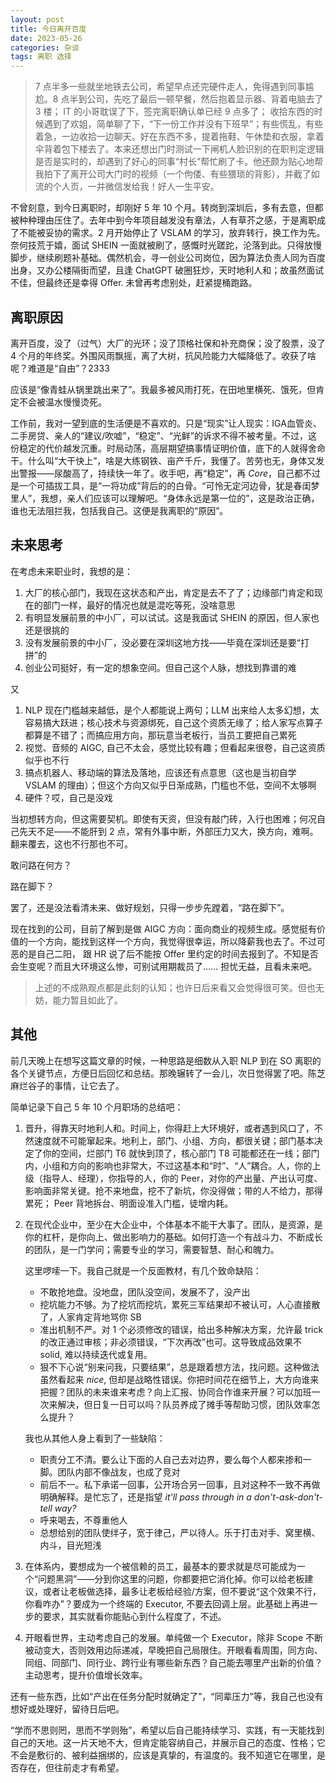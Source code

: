 ```yaml
---
layout: post
title: 今日离开百度
date: 2023-05-26
categories: 杂谈
tags: 离职 选择
---
```

> 7 点半多一些就坐地铁去公司，希望早点还完硬件走人，免得遇到同事尴尬。8 点半到公司，先吃了最后一顿早餐，然后抱着显示器、背着电脑去了 3 楼； IT 的小哥耽误了下，签完离职确认单已经 9 点多了； 收拾东西的时候遇到了欢姐，简单聊了下，“下一份工作并没有下班早”；有些慌乱，有些着急，一边收拾一边聊天。好在东西不多，提着拖鞋、午休垫和衣服，拿着伞背着包下楼去了。本来还想出门时测试一下闸机人脸识别的在职判定逻辑是否是实时的，却遇到了好心的同事“村长”帮忙刷了卡。他还颇为贴心地帮我拍下了离开公司大门时的视频（一个佝偻、有些猥琐的背影），并截了如流的个人页，一并微信发给我！好人一生平安。

不曾刻意，到今日离职时，却刚好 5 年 10 个月。转岗到深圳后，多有去意，但都被种种理由压住了。去年中到今年项目越发没有章法，人有草芥之感，于是离职成了不能被妥协的需求。2 月开始停止了 VSLAM 的学习，放弃转行，换工作为先。奈何技荒于嬉，面试 SHEIN 一面就被刷了，感慨时光蹉跎，沦落到此。只得放慢脚步，继续刷题补基础。偶然机会，寻一创业公司岗位，因为算法负责人同为百度出身，又办公楼隔街而望，且逢 ChatGPT 破圈狂炒，天时地利人和；故虽然面试不佳，但最终还是幸得 Offer. 未曾再考虑别处，赶紧提桶跑路。

## 离职原因

离开百度，没了（过气）大厂的光环；没了顶格社保和补充商保；没了股票，没了 4 个月的年终奖。外围风雨飘摇，离了大树，抗风险能力大幅降低了。收获了啥呢？难道是“自由”？2333

应该是“像青蛙从锅里跳出来了”。我最多被风雨打死，在田地里横死、饿死，但肯定不会被温水慢慢烫死。

工作前，我对一望到底的生活便是不喜欢的。只是“现实”让人现实：IGA血管炎、二手房贷、亲人的“建议/吹嘘”，“稳定”、“光鲜”的诉求不得不被考量。不过，这份稳定的代价越发沉重。时局动荡，高层期望搞事情证明价值，底下的人就得舍命干。什么叫“大干快上”，啥是大练钢铁、亩产千斤，我懂了。苦劳也无，身体又发出警报——尿酸高了，持续快一年了。收手吧，再“稳定”，再 _Core_，自己都不过是一个可插拔工具，是“一将功成”背后的的白骨。“可怜无定河边骨，犹是春闺梦里人”，我想，亲人们应该可以理解吧。“身体永远是第一位的”，这是政治正确，谁也无法阻拦我，包括我自己。这便是我离职的“原因”。

## 未来思考

在考虑未来职业时，我想的是：

1. 大厂的核心部门，我现在这状态和产出，肯定是去不了了；边缘部门肯定和现在的部门一样，最好的情况也就是混吃等死，没啥意思
2. 有明显发展前景的中小厂，可以试试。这是我面试 SHEIN 的原因，但人家也还是很挑的
3. 没有发展前景的中小厂，没必要在深圳这地方找——毕竟在深圳还是要“打拼”的
4. 创业公司挺好，有一定的想象空间。但自己这个人脉，想找到靠谱的难

又

1. NLP 现在门槛越来越低，是个人都能说上两句；LLM 出来给人太多幻想，太容易搞大跃进；核心技术与资源绑死，自己这个资质无缘了；给人家写点算子都算是不错了；而搞应用方向，那玩意当老板行，当员工要把自己累死
2. 视觉、音频的 AIGC, 自己不太会，感觉比较有趣；但看起来很卷，自己这资质似乎也不行
3. 搞点机器人、移动端的算法及落地，应该还有点意思（这也是当初自学 VSLAM 的理由）；但这个方向又似乎日渐成熟，门槛也不低，空间不太够啊
4. 硬件？哎，自己是没戏

当初想转方向，但这需要契机。即使有天资，但没有敲门砖，入行也困难；何况自己先天不足——不能肝到 2 点，常有外事中断，外部压力又大，换方向，难啊。翻来覆去，这也不行那也不可。

<div class="text-center">
    <p>敢问路在何方？</p>
    <p>路在脚下？</p>
</div>

罢了，还是没法看清未来、做好规划，只得一步步先蹚着，“路在脚下”。

现在找到的公司，目前了解到是做 AIGC 方向：面向商业的视频生成。感觉挺有价值的一个方向，能找到这样一个方向，我觉得很幸运，所以降薪我也去了。不过可恶的是自己二阳， 跟 HR 说了后不能按 Offer 里约定的时间去报到了。不知是否会生变呢？而且大环境这么惨，可别试用期裁员了…… 担忧无益，且看未来吧。

> 上述的不成熟观点都是此刻的认知；也许日后来看又会觉得很可笑。但也无妨，能力暂且如此了。

## 其他

前几天晚上在想写这篇文章的时候，一种思路是细数从入职 NLP 到在 SO 离职的各个关键节点，方便日后回忆和总结。那晚辗转了一会儿，次日觉得罢了吧。陈芝麻烂谷子的事情，让它去了。

简单记录下自己 5 年 10 个月职场的总结吧：

1. 晋升，得靠天时地利人和。时间上，你得赶上大环境好，或者遇到风口了，不然速度就不可能窜起来。地利上，部门、小组、方向，都很关键；部门基本决定了你的空间，烂部门 T6 就快到顶了，核心部门 T8 可能都还在一线；部门内，小组和方向的影响也非常大，不过这基本和“时”、“人”耦合。人，你的上级（指导人、经理），你指导的人，你的 Peer，对你的产出量、产出认可度、影响面非常关键。抢不来地盘，挖不了新坑，你没得做；带的人不给力，那得累死； Peer 背地拆台、明面设准入门槛，徒增内耗。
   
2. 在现代企业中，至少在大企业中，个体基本不能干大事了。团队，是资源，是你的杠杆，是你向上、做出影响力的基础。如何打造一个有战斗力、不断成长的团队，是一门学问；需要专业的学习，需要智慧、耐心和魄力。

   这里啰嗦一下。我自己就是一个反面教材，有几个致命缺陷：

   - 不敢抢地盘。没地盘，团队没空间，发展不了，没产出
   - 挖坑能力不够。为了挖坑而挖坑，累死三军结果却不被认可，人心直接散了，人家肯定背地骂你 SB
   - 准出机制不严。对 1 个必须修改的错误，给出多种解决方案，允许最 trick 的改正通过审核；非必须错误，“下次再改”也可。这导致成品效果不 solid, 难以持续迭代或复用。
   - 狠不下心说“别来问我，只要结果”，总是跟着想方法，找问题。这种做法虽然看起来 _nice_, 但却是战略性错误。你把时间花在细节上，大方向谁来把握？团队的未来谁来考虑？向上汇报、协同合作谁来开展？可以加班一次来解决，但日复一日可以吗？队员养成了摊手等帮助习惯，团队效率怎么提升？

   我也从其他人身上看到了一些缺陷：

   - 职责分工不清。要么让下面的人自己去对边界，要么每个人都来掺和一脚。团队内部不像战友，也成了竞对
   - 前后不一。私下承诺一回事，公开场合另一回事，且对这种不一致不再做明确解释。是忙忘了，还是指望 _it'll pass through in a don't-ask-don't-tell way?_
   - 呼来喝去，不尊重他人
   - 总想给别的团队使绊子，宽于律己，严以待人。乐于打击对手、窝里横、内斗，目光短浅

3. 在体系内，要想成为一个被信赖的员工，最基本的要求就是尽可能成为一个“问题黑洞”——分到你这里的问题，你都要把它消化掉。你可以给老板建议，或者让老板做选择，最多让老板给经验/方案，但不要说“这个效果不行，你看咋办”？要成为一个终端的 Executor, 不要去回调上层。此基础上再进一步的要求，其实就看你能贴心到什么程度了，不述。

4. 开眼看世界，主动考虑自己的发展。单纯做一个 Executor，除非 Scope 不断被动变大，否则效用边际递减，早晚把自己局限住。开眼看看周围，同方向、同组、同部门、同行业、跨行业有哪些新东西？自己能去哪里产出新的价值？主动思考，提升价值增长效率。
   
还有一些东西，比如“产出在任务分配时就确定了”，“同辈压力”等，我自己也没有想好或处理好，留待日后吧。

“学而不思则罔，思而不学则殆”，希望以后自己能持续学习、实践，有一天能找到自己的天地。这一片天地不大，但肯定能容纳自己，并展示自己的态度、性格；它不会是敷衍的、被利益捆绑的，应该是真挚的，有温度的。我不知道它在哪里，是否存在，但往前走才有希望。
